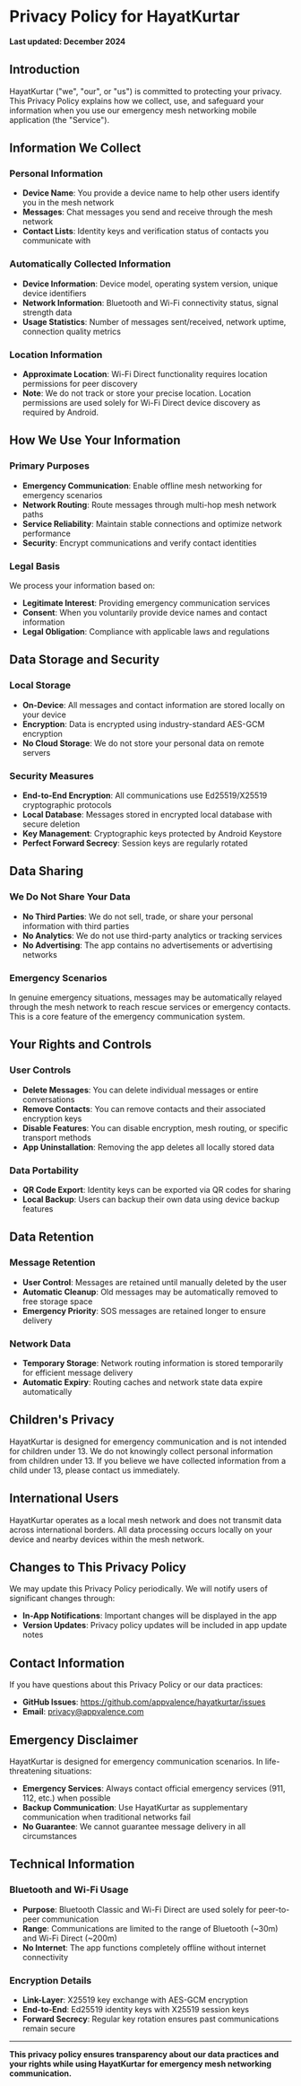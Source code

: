# Privacy Policy for HayatKurtar

**Last updated: December 2024**

## Introduction

HayatKurtar ("we", "our", or "us") is committed to protecting your privacy. This Privacy Policy explains how we collect, use, and safeguard your information when you use our emergency mesh networking mobile application (the "Service").

## Information We Collect

### Personal Information
- **Device Name**: You provide a device name to help other users identify you in the mesh network
- **Messages**: Chat messages you send and receive through the mesh network
- **Contact Lists**: Identity keys and verification status of contacts you communicate with

### Automatically Collected Information
- **Device Information**: Device model, operating system version, unique device identifiers
- **Network Information**: Bluetooth and Wi-Fi connectivity status, signal strength data
- **Usage Statistics**: Number of messages sent/received, network uptime, connection quality metrics

### Location Information
- **Approximate Location**: Wi-Fi Direct functionality requires location permissions for peer discovery
- **Note**: We do not track or store your precise location. Location permissions are used solely for Wi-Fi Direct device discovery as required by Android.

## How We Use Your Information

### Primary Purposes
- **Emergency Communication**: Enable offline mesh networking for emergency scenarios
- **Network Routing**: Route messages through multi-hop mesh network paths
- **Service Reliability**: Maintain stable connections and optimize network performance
- **Security**: Encrypt communications and verify contact identities

### Legal Basis
We process your information based on:
- **Legitimate Interest**: Providing emergency communication services
- **Consent**: When you voluntarily provide device names and contact information
- **Legal Obligation**: Compliance with applicable laws and regulations

## Data Storage and Security

### Local Storage
- **On-Device**: All messages and contact information are stored locally on your device
- **Encryption**: Data is encrypted using industry-standard AES-GCM encryption
- **No Cloud Storage**: We do not store your personal data on remote servers

### Security Measures
- **End-to-End Encryption**: All communications use Ed25519/X25519 cryptographic protocols
- **Local Database**: Messages stored in encrypted local database with secure deletion
- **Key Management**: Cryptographic keys protected by Android Keystore
- **Perfect Forward Secrecy**: Session keys are regularly rotated

## Data Sharing

### We Do Not Share Your Data
- **No Third Parties**: We do not sell, trade, or share your personal information with third parties
- **No Analytics**: We do not use third-party analytics or tracking services
- **No Advertising**: The app contains no advertisements or advertising networks

### Emergency Scenarios
In genuine emergency situations, messages may be automatically relayed through the mesh network to reach rescue services or emergency contacts. This is a core feature of the emergency communication system.

## Your Rights and Controls

### User Controls
- **Delete Messages**: You can delete individual messages or entire conversations
- **Remove Contacts**: You can remove contacts and their associated encryption keys
- **Disable Features**: You can disable encryption, mesh routing, or specific transport methods
- **App Uninstallation**: Removing the app deletes all locally stored data

### Data Portability
- **QR Code Export**: Identity keys can be exported via QR codes for sharing
- **Local Backup**: Users can backup their own data using device backup features

## Data Retention

### Message Retention
- **User Control**: Messages are retained until manually deleted by the user
- **Automatic Cleanup**: Old messages may be automatically removed to free storage space
- **Emergency Priority**: SOS messages are retained longer to ensure delivery

### Network Data
- **Temporary Storage**: Network routing information is stored temporarily for efficient message delivery
- **Automatic Expiry**: Routing caches and network state data expire automatically

## Children's Privacy

HayatKurtar is designed for emergency communication and is not intended for children under 13. We do not knowingly collect personal information from children under 13. If you believe we have collected information from a child under 13, please contact us immediately.

## International Users

HayatKurtar operates as a local mesh network and does not transmit data across international borders. All data processing occurs locally on your device and nearby devices within the mesh network.

## Changes to This Privacy Policy

We may update this Privacy Policy periodically. We will notify users of significant changes through:
- **In-App Notifications**: Important changes will be displayed in the app
- **Version Updates**: Privacy policy updates will be included in app update notes

## Contact Information

If you have questions about this Privacy Policy or our data practices:

- **GitHub Issues**: https://github.com/appvalence/hayatkurtar/issues
- **Email**: privacy@appvalence.com

## Emergency Disclaimer

HayatKurtar is designed for emergency communication scenarios. In life-threatening situations:
- **Emergency Services**: Always contact official emergency services (911, 112, etc.) when possible
- **Backup Communication**: Use HayatKurtar as supplementary communication when traditional networks fail
- **No Guarantee**: We cannot guarantee message delivery in all circumstances

## Technical Information

### Bluetooth and Wi-Fi Usage
- **Purpose**: Bluetooth Classic and Wi-Fi Direct are used solely for peer-to-peer communication
- **Range**: Communications are limited to the range of Bluetooth (~30m) and Wi-Fi Direct (~200m)
- **No Internet**: The app functions completely offline without internet connectivity

### Encryption Details
- **Link-Layer**: X25519 key exchange with AES-GCM encryption
- **End-to-End**: Ed25519 identity keys with X25519 session keys
- **Forward Secrecy**: Regular key rotation ensures past communications remain secure

---

**This privacy policy ensures transparency about our data practices and your rights while using HayatKurtar for emergency mesh networking communication.**